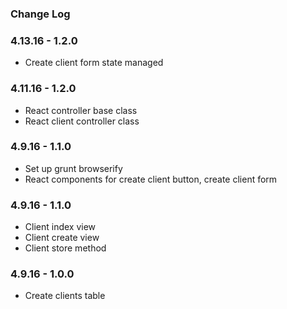 ### Change Log

### 4.13.16 - 1.2.0
- Create client form state managed

### 4.11.16 - 1.2.0
- React controller base class
- React client controller class

### 4.9.16 - 1.1.0
- Set up grunt browserify
- React components for create client button, create client form

### 4.9.16 - 1.1.0
- Client index view
- Client create view
- Client store method

### 4.9.16 - 1.0.0
- Create clients table
